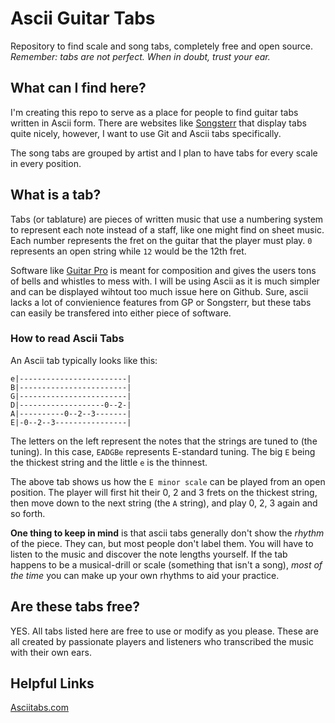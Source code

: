 # Ascii Guitar Tabs
Repository to find scale and song tabs, completely free and open source. <br>
*Remember: tabs are not perfect. When in doubt, trust your ear.*

## What can I find here?

I'm creating this repo to serve as a place for people to find guitar tabs written 
in Ascii form. There are websites like [Songsterr](http://songsterr.com/) that display tabs quite nicely,
however, I want to use Git and Ascii tabs specifically. 

The song tabs are grouped by artist and I plan to have tabs for every scale in every position.

## What is a tab? 

Tabs (or tablature) are pieces of written music that use a numbering system to represent
each note instead of a staff, like one might find on sheet music. Each number represents
the fret on the guitar that the player must play. `0` represents an open string while
`12` would be the 12th fret. 

Software like [Guitar Pro](https://www.guitar-pro.com/) is meant for composition and gives the 
users tons of bells and whistles to mess with. I will be using Ascii as it is much simpler and 
can be displayed wihtout too much issue here on Github. Sure, ascii lacks a lot of 
convienience features from GP or Songsterr, but these tabs can easily be transfered 
into either piece of software. 

### How to read Ascii Tabs

An Ascii tab typically looks like this:
```
e|------------------------| 
B|------------------------| 
G|------------------------| 
D|-------------------0--2-| 
A|----------0--2--3-------| 
E|-0--2--3----------------| 
```


The letters on the left represent the notes that the strings are tuned to (the tuning).
In this case, `EADGBe` represents E-standard tuning. The big `E` being the thickest string 
and the little `e` is the thinnest.

The above tab shows us how the `E minor scale` can be played from an open position. The player
will first hit their 0, 2 and 3 frets on the thickest string, then move down to the next string (the `A` string),
and play 0, 2, 3 again and so forth. 

**One thing to keep in mind** is that ascii tabs generally don't show the *rhythm* of the piece. They can, but most people
don't label them. You will have to listen to the music and discover the note lengths yourself. If the tab happens to be 
a musical-drill or scale (something that isn't a song), *most of the time* you can make up your own rhythms to aid your practice. 

## Are these tabs free?

YES. All tabs listed here are free to use or modify as you please. These are all created by passionate
players and listeners who transcribed the music with their own ears.

## Helpful Links

[Asciitabs.com](www.asciitabs.com)

